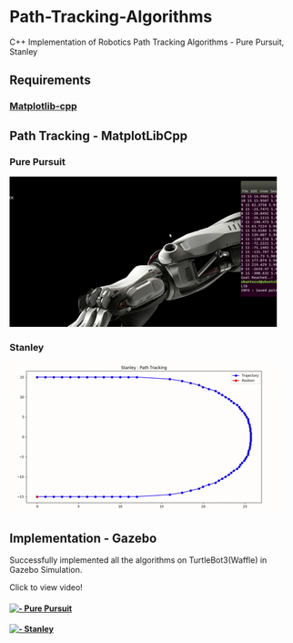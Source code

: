 # Path-Tracking-Algorithms
C++ Implementation of Robotics Path Tracking Algorithms - Pure Pursuit, Stanley

## Requirements
### [Matplotlib-cpp](https://github.com/lava/matplotlib-cpp)

## Path Tracking - MatplotLibCpp

  ### Pure Pursuit
  [![](gif/PurePursuit.gif "Pure Pursuit Algorithm")]()

  ### Stanley
  [![](gif/Stanley.gif "Stanley Algorithm")]()

## Implementation - Gazebo
Successfully implemented all the algorithms on TurtleBot3(Waffle) in Gazebo Simulation.

Click to view video!

  #### [![- Pure Pursuit]()](https://drive.google.com/file/d/1ZAUVJEqafxaLkPjG0vT4dIFNuwK2PMwT/view?usp=sharing)
  #### [![- Stanley]()](https://drive.google.com/file/d/19prL9jZOjKTn_n-4JVjlSEvJrqjlO_9o/view?usp=sharing)
